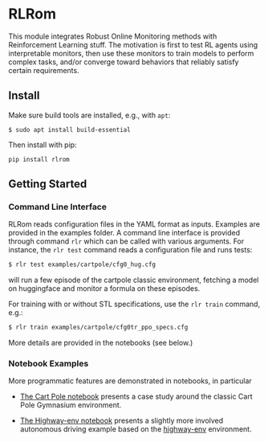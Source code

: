 # RLRom

This module integrates Robust Online Monitoring methods with Reinforcement Learning stuff. The motivation is first to test RL agents using interpretable monitors, then use these monitors to train models to perform complex tasks, and/or converge toward behaviors that reliably satisfy certain requirements. 

## Install

Make sure build tools are installed, e.g., with `apt`:
```
$ sudo apt install build-essential
```
Then install with pip: 
```
pip install rlrom 
``` 
## Getting Started

### Command Line Interface
RLRom reads configuration files in the YAML format as inputs. Examples are provided in the examples folder. A command line interface is provided through command `rlr` which can be called with various arguments. For instance, the `rlr test` command reads a configuration file and runs tests:
```bash
$ rlr test examples/cartpole/cfg0_hug.cfg
```
will run a few episode of the cartpole classic environment, fetching a model on huggingface and monitor a formula on these episodes. 

For training with or without STL specifications, use the `rlr train` command, e.g.:

```bash
$ rlr train examples/cartpole/cfg0tr_ppo_specs.cfg
```
More details are provided in the notebooks (see below.)

### Notebook Examples

More programmatic features are demonstrated in notebooks, in particular

- [The Cart Pole notebook](examples/cartpole/cartpole_notebook.ipynb) presents a case study around the classic Cart Pole Gymnasium environment.

- [The Highway-env notebook](examples/highway-env/highway_env_notebook.ipynb) presents a slightly more involved autonomous driving example based on the [highway-env](https://github.com/Farama-Foundation/HighwayEnv) environment.